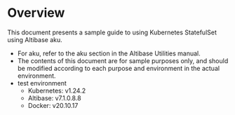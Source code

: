 # Overview

This document presents a sample guide to using Kubernetes StatefulSet using Altibase aku.
- For aku, refer to the aku section in the Altibase Utilities manual.
- The contents of this document are for sample purposes only, and should be modified according to each purpose and environment in the actual environment.
- test environment
  - Kubernetes: v1.24.2
  - Altibase: v7.1.0.8.8
  - Docker: v20.10.17

